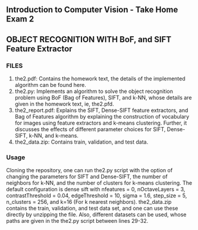 ## Introduction to Computer Vision - Take Home Exam 2

## OBJECT RECOGNITION WITH BoF, and SIFT Feature Extractor

### FILES
1. the2.pdf: Contains the homework text, the details of the implemented algorithm can be found here.
2. the2.py: Implements an algorithm to solve the object recognition problem using BoF (Bag of Features), SIFT, and k-NN, whose details are given in the homework text, ie, the2.pfd.
3. the2_report.pdf: Explains the SIFT, Dense-SIFT feature extractors, and Bag of Features algorithm by explaining the construction of vocabulary for images using feature extractors and k-means clustering. Further, it discusses the effects of different parameter choices for SIFT, Dense-SIFT, k-NN, and k-means.
4. the2_data.zip: Contains train, validation, and test data. 

### Usage

Cloning the repository, one can run the2.py script with the option of changing the parameters for SIFT and Dense-SIFT, the number of neighbors for k-NN, and the number of clusters for k-means clustering. The default configuration is dense sift with nfeatures = 0, nOctaveLayers = 3, contrastThreshold = 0.04, edgeThreshold = 10, sigma = 1.6, step_size = 5, n_clusters = 256, and k=16 (For k nearest neighbors). the2_data.zip contains the train, validation, and test data set, and one can use these directly by unzipping the file. Also, different datasets can be used, whose paths are given in the the2.py script between lines 29-32.


